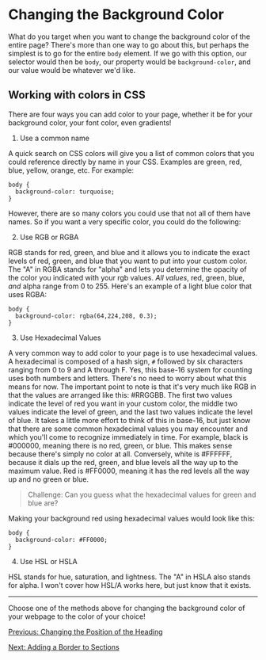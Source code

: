 # Changing the Background Color

What do you target when you want to change the background color of the entire page? There's more than one way to go about this, but perhaps the simplest is to go for the entire `body` element. If we go with this option, our selector would then be `body`, our property would be `background-color`, and our value would be whatever we'd like.

## Working with colors in CSS
There are four ways you can add color to your page, whether it be for your background color, your font color, even gradients!

1. Use a common name

A quick search on CSS colors will give you a list of common colors that you could reference directly by name in your CSS. Examples are green, red, blue, yellow, orange, etc.
For example:
```
body {
  background-color: turquoise;
}
```

However, there are so many colors you could use that not all of them have names. So if you want a very specific color, you could do the following:

2. Use RGB or RGBA

RGB stands for red, green, and blue and it allows you to indicate the exact levels of red, green, and blue that you want to put into your custom color. The "A" in RGBA stands for "alpha" and lets you determine the opacity of the color you indicated with your rgb values. _All values_, red, green, blue, _and_ alpha range from 0 to 255.
Here's an example of a light blue color that uses RGBA:

```
body {
  background-color: rgba(64,224,208, 0.3);
}
```

3. Use Hexadecimal Values

A very common way to add color to your page is to use hexadecimal values. A hexadecimal is composed of a hash sign, `#` followed by six characters ranging from 0 to 9 and A through F. Yes, this base-16 system for counting uses both numbers and letters. There's no need to worry about what this means for now. The important point to note is that it's very much like RGB in that the values are arranged like this: #RRGGBB. The first two values indicate the level of red you want in your custom color, the middle two values indicate the level of green, and the last two values indicate the level of blue. It takes a little more effort to think of this in base-16, but just know that there are some common hexadecimal values you may encounter and which you'll come to recognize immediately in time. For example, black is #000000, meaning there is no red, green, or blue. This makes sense because there's simply no color at all. Conversely, white is #FFFFFF, because it dials up the red, green, and blue levels all the way up to the maximum value. Red is #FF0000, meaning it has the red levels all the way up and no green or blue.

> Challenge: Can you guess what the hexadecimal values for green and blue are?

Making your background red using hexadecimal values would look like this:

```
body {
  background-color: #FF0000;
}
```

4. Use HSL or HSLA

HSL stands for hue, saturation, and lightness. The "A" in HSLA also stands for alpha. I won't cover how HSL/A works here, but just know that it exists.

---

Choose one of the methods above for changing the background color of your webpage to the color of your choice! 

[Previous: Changing the Position of the Heading](css_heading_position.md)

[Next: Adding a Border to Sections](css_section_borders.md)
